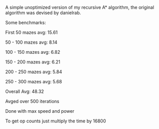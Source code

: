 A simple unoptimized version of my recursive A* algorithm, the original algorithm was devised by danielrab.

Some benchmarks: 

First 50 mazes avg: 15.61

50 - 100 mazes avg: 8.14

100 - 150 mazes avg: 6.82

150 - 200 mazes avg: 6.21

200 - 250 mazes avg: 5.84

250 - 300 mazes avg: 5.68


Overall Avg: 48.32

Avged over 500 iterations

Done with max speed and power

To get op counts just multiply the time by 16800
